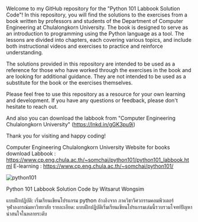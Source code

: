 
Welcome to my GitHub repository for the "Python 101 Labbook Solution Code"!
In this repository, you will find the solutions to the exercises from a book written by professors and students of the Department of Computer Engineering at Chulalongkorn University. The book is designed to serve as an introduction to programming using the Python language as a tool. The lessons are divided into chapters, each covering various topics, and include both instructional videos and exercises to practice and reinforce understanding.

The solutions provided in this repository are intended to be used as a reference for those who have worked through the exercises in the book and are looking for additional guidance. They are not intended to be used as a substitute for the book or the exercises themselves.

Please feel free to use this repository as a resource for your own learning and development. If you have any questions or feedback, please don't hesitate to reach out.

And also you can download the labbook from "Computer Engineering Chulalongkorn University" (https://lnkd.in/gGK3pu9i)

Thank you for visiting and happy coding!

Computer Engineering Chulalongkorn University Website for books download 
Labbook : https://www.cp.eng.chula.ac.th/~somchai/python101/python101_labbook.html
E-learning : https://www.cp.eng.chula.ac.th/~somchai/python101/

![python101](https://user-images.githubusercontent.com/61573397/213209551-7944e6f6-b681-4aee-b236-4374682fbe7d.JPG)


Python 101 Labbook Solution Code by Witsarut Wongsim</br>

แบบฝึกปฏิบัติ: เริ่มเรียนเขียนโปรแกรม python
อ้างอิงจาก  ภาควิชาวิศวกรรมคอมพิวเตอร์ จุฬาลงกรณ์มหาวิทยาลัย
รายละเอียด: แบบฝึกปฏิบัติเริ่มเรียนเขียนโปรแกรมเล่มนี้รวบรวมโจทย์ปัญหาน่าสนใจในหลายระดับ
